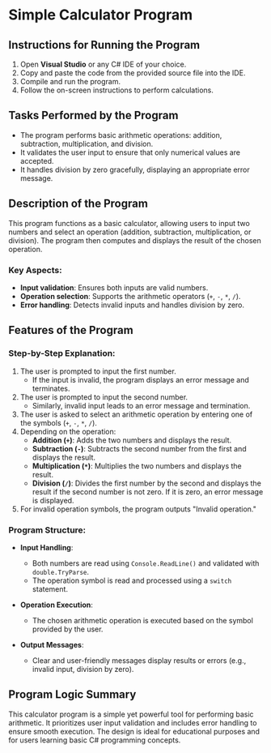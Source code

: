 # Simple Calculator Program

## Instructions for Running the Program

1. Open **Visual Studio** or any C# IDE of your choice.
2. Copy and paste the code from the provided source file into the IDE.
3. Compile and run the program.
4. Follow the on-screen instructions to perform calculations.

## Tasks Performed by the Program

- The program performs basic arithmetic operations: addition, subtraction, multiplication, and division.
- It validates the user input to ensure that only numerical values are accepted.
- It handles division by zero gracefully, displaying an appropriate error message.

## Description of the Program

This program functions as a basic calculator, allowing users to input two numbers and select an operation (addition, subtraction, multiplication, or division). The program then computes and displays the result of the chosen operation.

### Key Aspects:

- **Input validation**: Ensures both inputs are valid numbers.
- **Operation selection**: Supports the arithmetic operators (`+`, `-`, `*`, `/`).
- **Error handling**: Detects invalid inputs and handles division by zero.

## Features of the Program

### Step-by-Step Explanation:

1. The user is prompted to input the first number.
   - If the input is invalid, the program displays an error message and terminates.
2. The user is prompted to input the second number.
   - Similarly, invalid input leads to an error message and termination.
3. The user is asked to select an arithmetic operation by entering one of the symbols (`+`, `-`, `*`, `/`).
4. Depending on the operation:
   - **Addition (`+`)**: Adds the two numbers and displays the result.
   - **Subtraction (`-`)**: Subtracts the second number from the first and displays the result.
   - **Multiplication (`*`)**: Multiplies the two numbers and displays the result.
   - **Division (`/`)**: Divides the first number by the second and displays the result if the second number is not zero. If it is zero, an error message is displayed.
5. For invalid operation symbols, the program outputs "Invalid operation."

### Program Structure:

- **Input Handling**:
  - Both numbers are read using `Console.ReadLine()` and validated with `double.TryParse`.
  - The operation symbol is read and processed using a `switch` statement.

- **Operation Execution**:
  - The chosen arithmetic operation is executed based on the symbol provided by the user.

- **Output Messages**:
  - Clear and user-friendly messages display results or errors (e.g., invalid input, division by zero).

## Program Logic Summary

This calculator program is a simple yet powerful tool for performing basic arithmetic. It prioritizes user input validation and includes error handling to ensure smooth execution. The design is ideal for educational purposes and for users learning basic C# programming concepts.
